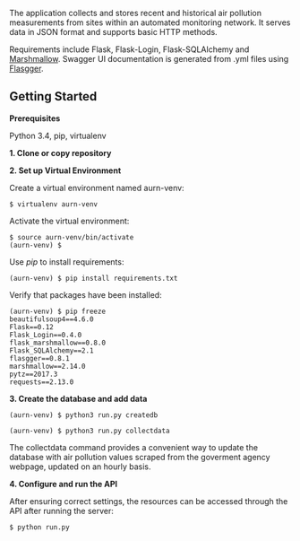 The application collects and stores recent and historical air pollution measurements from sites within an automated monitoring network.
It serves data in JSON format and supports basic HTTP methods.
 
Requirements include Flask, Flask-Login, Flask-SQLAlchemy and [Marshmallow](http://marshmallow.readthedocs.io/). 
Swagger UI documentation is generated from .yml files using [Flasgger](https://github.com/rochacbruno/flasgger).

Getting Started
---------------

**Prerequisites**

Python 3.4, pip, virtualenv

**1. Clone or copy repository**

**2. Set up Virtual Environment**

Create a virtual environment named aurn-venv:

    $ virtualenv aurn-venv

Activate the virtual environment:

    $ source aurn-venv/bin/activate
    (aurn-venv) $

Use *pip* to install requirements:

    (aurn-venv) $ pip install requirements.txt

Verify that packages have been installed:

    (aurn-venv) $ pip freeze
    beautifulsoup4==4.6.0
    Flask==0.12
    Flask_Login==0.4.0
    flask_marshmallow==0.8.0
    Flask_SQLAlchemy==2.1
    flasgger==0.8.1
    marshmallow==2.14.0
    pytz==2017.3
    requests==2.13.0


**3. Create the database and add data**

    (aurn-venv) $ python3 run.py createdb

    (aurn-venv) $ python3 run.py collectdata

The collectdata command provides a convenient way to update the database with air pollution values scraped from the goverment agency webpage, updated on an hourly basis.  

**4. Configure and run the API**

After ensuring correct settings, the resources can be accessed through the API after running the server:

    $ python run.py
